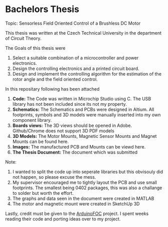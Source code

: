 # Bachelors Thesis

Topic: Sensorless Field Oriented Control of a Brushless DC Motor

This thesis was written at the Czech Technical University in the department of Circuit Theory.

The Goals of this thesis were

1. Select a suitable combination of a microcontroller and power electronics.
2. Design the controlling electronics and a printed circuit board.
3. Design and implement the controlling algorithm for the estimation of the rotor angle and the field oriented control.

In this repositary following has been attached

1. **Code:** The Code was written in Microchip Studio using C. The USB library has not been included since its not my property.
2. **Schematics:** The Schematics and PCBs were designed in Altium. All footprints, symbols and 3D models were manually inserted into my own component library.
3. **Boards views:** The 3D views should be opened in Adobe. Github/Chrome does not support 3D PDF models
4. **3D Models:** The Motor Mounts, Magnetic Sensor Mounts and Magnet Mounts can be found here.
5. **Images:** The manufactured PCB and Mounts can be viewd here.
6. **The Thesis Document:** The document which was submitted


Note:
1. I wanted to split the code up into seperate libraries but this obvisouly did not happen, so please excuse the mess.
2. My supervisor encouraged me to tightly layout the PCB and use small footprints. The smallest being 0402 packages, this was also a challange to solder but worth the effort.
3. The graphs and data seen in the document were created in MATLAB
4. The motor and magnetic mount were created in SketchUp 3D

Lastly, credit must be given to the [ArduinoFOC](https://github.com/simplefoc/Arduino-FOC) project. I spent weeks reading their code and porting ideas over to my project.




